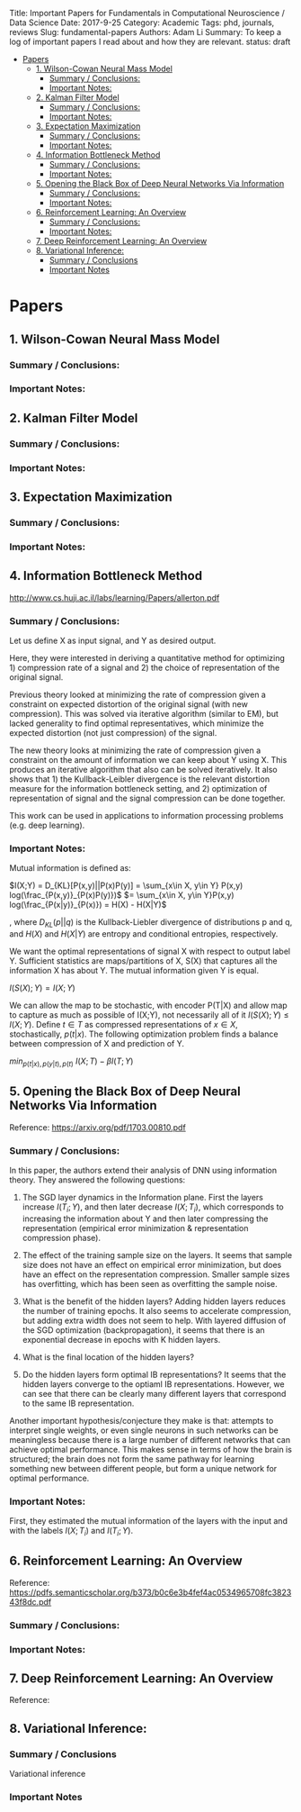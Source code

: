 Title: Important Papers for Fundamentals in Computational Neuroscience / Data Science
Date: 2017-9-25
Category: Academic
Tags: phd, journals, reviews
Slug: fundamental-papers
Authors: Adam Li
Summary: To keep a log of important papers I read about and how they are relevant.
status: draft

<!-- MarkdownTOC autolink="true" -->

- [Papers](#papers)
    - [1. Wilson-Cowan Neural Mass Model](#1-wilson-cowan-neural-mass-model)
        - [Summary / Conclusions:](#summary--conclusions)
        - [Important Notes:](#important-notes)
    - [2. Kalman Filter Model](#2-kalman-filter-model)
        - [Summary / Conclusions:](#summary--conclusions-1)
        - [Important Notes:](#important-notes-1)
    - [3. Expectation Maximization](#3-expectation-maximization)
        - [Summary / Conclusions:](#summary--conclusions-2)
        - [Important Notes:](#important-notes-2)
    - [4. Information Bottleneck Method](#4-information-bottleneck-method)
        - [Summary / Conclusions:](#summary--conclusions-3)
        - [Important Notes:](#important-notes-3)
    - [5. Opening the Black Box of Deep Neural Networks Via Information](#5-opening-the-black-box-of-deep-neural-networks-via-information)
        - [Summary / Conclusions:](#summary--conclusions-4)
        - [Important Notes:](#important-notes-4)
    - [6. Reinforcement Learning: An Overview](#6-reinforcement-learning-an-overview)
        - [Summary / Conclusions:](#summary--conclusions-5)
        - [Important Notes:](#important-notes-5)
    - [7. Deep Reinforcement Learning: An Overview](#7-deep-reinforcement-learning-an-overview)
    - [8. Variational Inference:](#8-variational-inference)
        - [Summary / Conclusions](#summary--conclusions-6)
        - [Important Notes](#important-notes-6)

<!-- /MarkdownTOC -->

# Papers
## 1. Wilson-Cowan Neural Mass Model
### Summary / Conclusions:

### Important Notes:

## 2. Kalman Filter Model
### Summary / Conclusions:

### Important Notes:

## 3. Expectation Maximization
### Summary / Conclusions:

### Important Notes:

## 4. Information Bottleneck Method
http://www.cs.huji.ac.il/labs/learning/Papers/allerton.pdf
### Summary / Conclusions:
Let us define X as input signal, and Y as desired output.

Here, they were interested in deriving a quantitative method for optimizing 1) compression rate of a signal and 2) the choice of representation of the original signal.

Previous theory looked at minimizing the rate of compression given a constraint on expected distortion of the original signal (with new compression). This was solved via iterative algorithm (similar to EM), but lacked generality to find optimal representatives, which minimize the expected distortion (not just compression) of the signal. 

The new theory looks at minimizing the rate of compression given a constraint on the amount of information we can keep about Y using X. This produces an iterative algorithm that also can be solved iteratively. It also shows that 1) the Kullback-Leibler divergence is the relevant distortion measure for the information bottleneck setting, and 2) optimization of representation of signal and the signal compression can be done together.

This work can be used in applications to information processing problems (e.g. deep learning).

### Important Notes:
Mutual information is defined as:

$I(X;Y) = D_{KL}[P(x,y)||P(x)P(y)] = \sum_{x\in X, y\in Y} P(x,y) log(\frac_{P(x,y)}_{P(x)P(y)})$
$= \sum_{x\in X, y\in Y}P(x,y) log(\frac_{P(x|y)}_{P(x)}) = H(X) - H(X|Y)$

, where $D_{KL}(p||q)$ is the Kullback-Liebler divergence of distributions p and q, and $H(X)$ and $H(X|Y)$ are entropy and conditional entropies, respectively.

We want the optimal representations of signal X with respect to output label Y. Sufficient statistics are maps/partitions of X, S(X) that captures all the information X has about Y. The mutual information given Y is equal. 

$I(S(X); Y) = I(X; Y)$

We can allow the map to be stochastic, with encoder P(T|X) and allow map to capture as much as possible of I(X;Y), not necessarily all of it $I(S(X); Y) \leq I(X; Y)$. Define $t \in T$ as compressed representations of $x \in X$, stochastically, $p(t|x)$. The following optimization problem finds a balance between compression of X and prediction of Y.

$min_{p(t|x),p(y|t),p(t)}\ {I(X;T) - \beta I(T;Y)}$

## 5. Opening the Black Box of Deep Neural Networks Via Information
Reference: https://arxiv.org/pdf/1703.00810.pdf
### Summary / Conclusions:
In this paper, the authors extend their analysis of DNN using information theory. They answered the following questions:

1. The SGD layer dynamics in the Information plane.
First the layers increase $I(T_i;Y)$, and then later decrease $I(X; T_i)$, which corresponds to increasing the information about Y and then later compressing the representation (empirical error minimization & representation compression phase).
2. The effect of the training sample size on the layers.
It seems that sample size does not have an effect on empirical error minimization, but does have an effect on the representation compression. Smaller sample sizes has overfitting, which has been seen as overfitting the sample noise. 
3. What is the benefit of the hidden layers?
Adding hidden layers reduces the number of training epochs. It also seems to accelerate compression, but adding extra width does not seem to help. With layered diffusion of the SGD optimization (backpropagation), it seems that there is an exponential decrease in epochs with K hidden layers.

4. What is the final location of the hidden layers?


5. Do the hidden layers form optimal IB representations?
It seems that the hidden layers converge to the optiaml IB representations. However, we can see that there can be clearly many different layers that correspond to the same IB representation.

Another important hypothesis/conjecture they make is that: attempts to interpret single weights, or even single neurons in such networks can be meaningless because there is a large number of different networks that can achieve optimal performance. This makes sense in terms of how the brain is structured; the brain does not form the same pathway for learning something new between different people, but form a unique network for optimal performance. 
### Important Notes:
First, they estimated the mutual information of the layers with the input and with the labels $I(X;T_i)$ and $I(T_i;Y)$. 

## 6. Reinforcement Learning: An Overview
Reference: https://pdfs.semanticscholar.org/b373/b0c6e3b4fef4ac0534965708fc382343f8dc.pdf

### Summary / Conclusions:

### Important Notes:


## 7. Deep Reinforcement Learning: An Overview
Reference:

## 8. Variational Inference: 
### Summary / Conclusions
Variational inference
### Important Notes 
